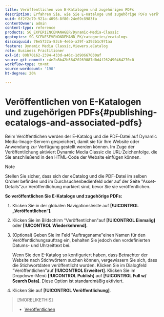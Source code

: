 ```yaml
---
title: Veröffentlichen von E-Katalogen und zugehörigen PDFs
description: Erfahren Sie, wie Sie E-Kataloge und zugehörige PDFs veröffentlichen.
uuid: 6f2f2c79-921a-4096-8f80-24e69c8983fa
contentOwner: admin
content-type: reference
products: SG_EXPERIENCEMANAGER/Dynamic-Media-Classic
geptopics: SG_SCENESEVENONDEMAND_PK/categories/ecatalogs
discoiquuid: 76e5732a-83c6-4e6b-a29f-a393b1c971aa
feature: Dynamic Media Classic,Viewers,eCatalog
role: Business Practitioner
exl-id: 00b70162-2394-433d-a46c-1d90667030af
source-git-commit: c4e2b8b42b56420269087d0d4f262490464270c0
workflow-type: tm+mt
source-wordcount: '190'
ht-degree: 26%

---
```


# Veröffentlichen von E-Katalogen und zugehörigen PDFs{#publishing-ecatalogs-and-associated-pdfs}

Beim Veröffentlichen werden der E-Katalog und die PDF-Datei auf Dynamic Media-Image-Servern gespeichert, damit sie für Ihre Website oder Anwendung zur Verfügung gestellt werden können. Im Zuge der Veröffentlichung aktiviert Dynamic Media Classic die URL-Zeichenfolge. die Sie anschließend in den HTML-Code der Website einfügen können.

>[!NOTE]
>
>Stellen Sie sicher, dass sich der eCatalog und die PDF-Datei im selben Ordner befinden und im Durchsuchenbedienfeld oder auf der Seite &quot;Asset-Details&quot;zur Veröffentlichung markiert sind, bevor Sie sie veröffentlichen.

**So veröffentlichen Sie E-Kataloge und zugehörige PDFs:**

1. Klicken Sie in der globalen Navigationsleiste auf **[!UICONTROL „Veröffentlichen“]**.
1. Klicken Sie im Bildschirm &quot;Veröffentlichen&quot;auf **[!UICONTROL Einmalig]** oder **[!UICONTROL Wiederkehrend]**.
1. (Optional) Geben Sie im Feld &quot;Auftragsname&quot;einen Namen für den Veröffentlichungsauftrag ein, behalten Sie jedoch den vordefinierten Datums- und Uhrzeittext bei.

   Wenn Sie den E-Katalog so konfiguriert haben, dass Betrachter der Website nach Stichwörtern suchen können, vergewissern Sie sich, dass die Stichwortdaten veröffentlicht wurden. Klicken Sie im Dialogfeld &quot;Veröffentlichen&quot;auf **[!UICONTROL Erweitert]**. Klicken Sie im Dropdown-Menü **[!UICONTROL Publish]** auf **[!UICONTROL Full w/ Search Data]**. Diese Option ist standardmäßig aktiviert.

1. Klicken Sie auf ****[!UICONTROL Veröffentlichung]****.

>[!MORELIKETHIS]
>
>* [Veröffentlichen](publishing-files.md)

